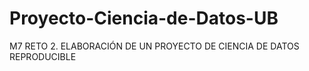 # Proyecto-Ciencia-de-Datos-UB
M7 RETO 2. ELABORACIÓN DE UN PROYECTO DE CIENCIA DE DATOS REPRODUCIBLE
